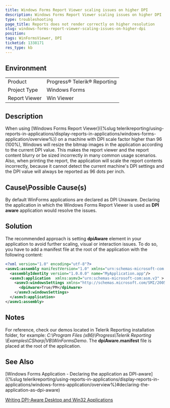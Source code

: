 ```yaml
---
title: Windows Forms Report Viewer scaling issues on higher DPI
description: Windows Forms Report Viewer scaling issues on higher DPI
type: troubleshooting
page_title: Reports does not render correctly on higher resolution
slug: windows-forms-report-viewer-scaling-issues-on-higher-dpi
position: 
tags: WinFormsViewer, DPI
ticketid: 1338171
res_type: kb
---
```


## Environment
<table>
	<tr>
		<td>Product</td>
		<td>Progress® Telerik® Reporting</td>
	</tr>
	<tr>
		<td>Project Type</td>
		<td>Windows Forms</td>
	</tr>
	<tr>
		<td>Report Viewer</td>
		<td>Win Viewer</td>
	</tr>
</table>


## Description
When using [Windows Forms Report Viewer]({%slug telerikreporting/using-reports-in-applications/display-reports-in-applications/windows-forms-application/overview%}) on a machine with DPI scale factor higher than 96 (100%), Windows will resize the bitmap images in the application according to the current DPI value. This makes the report viewer and the report content blurry or be sized incorrectly in many common usage scenarios. Also, when printing the report, the application will scale the report contents incorrectly, because it cannot detect the current machine's DPI settings and the DPI value will always be reported as 96 dots per inch.

## Cause\Possible Cause(s)
By default WinForms applications are declared as DPI Unaware. Declaring the application in which the Windows Forms Report Viewer is used as **DPI aware** application would resolve the issues. 

## Solution
The recommended approach is setting **dpiAware** element in your application to avoid further scaling, visual or interaction issues.  To do so, you have to add a manifest file at the root of the application with the following content:
```XML
<?xml version="1.0" encoding="utf-8"?>
<asmv1:assembly manifestVersion="1.0" xmlns="urn:schemas-microsoft-com:asm.v1" xmlns:asmv1="urn:schemas-microsoft-com:asm.v1" xmlns:asmv2="urn:schemas-microsoft-com:asm.v2" xmlns:xsi="http://www.w3.org/2001/XMLSchema-instance">
  <assemblyIdentity version="1.0.0.0" name="MyApplication.app"/>
  <asmv3:application  xmlns:asmv3="urn:schemas-microsoft-com:asm.v3" >
    <asmv3:windowsSettings xmlns="http://schemas.microsoft.com/SMI/2005/WindowsSettings">
      <dpiAware>True/PM</dpiAware>
    </asmv3:windowsSettings>
  </asmv3:application>
</asmv1:assembly>
```

## Notes
For reference, check our demos located in Telerik Reporting installation folder, for example: *C:\Program Files (x86)\Progress\Telerik Reporting <VERSION>\Examples\CSharp|VB\WinFormsDemo*. The **dpiAware.manifest** file is placed at the root of the application.


## See Also
[Windows Forms Application - Declaring the application as DPI-aware]({%slug telerikreporting/using-reports-in-applications/display-reports-in-applications/windows-forms-application/overview%}#declaring-the-application-as-dpi-aware)

[Writing DPI-Aware Desktop and Win32 Applications](https://docs.microsoft.com/en-us/windows/desktop/hidpi/high-dpi-desktop-application-development-on-windows)
